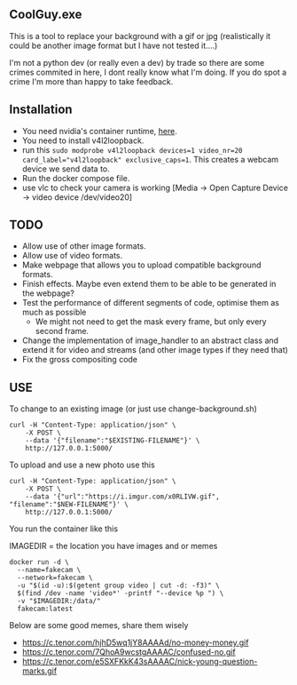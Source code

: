 CoolGuy.exe
-----------

This is a tool to replace your background with a gif or jpg (realistically it could be another image format but I have not tested it....)

I'm not a python dev (or really even a dev) by trade so there are some crimes commited in here, I dont really know what I'm doing.
If you do spot a crime I'm more than happy to take feedback.

Installation
------------

- You need nvidia's container runtime, [here](https://docs.nvidia.com/datacenter/cloud-native/container-toolkit/install-guide.html).
- You need to install v4l2loopback. 
- run this ```sudo modprobe v4l2loopback devices=1 video_nr=20 card_label="v4l2loopback" exclusive_caps=1```. This creates a webcam device we send data to.
- Run the docker compose file.
- use vlc to check your camera is working [Media -> Open Capture Device -> video device /dev/video20]

TODO
----

- Allow use of other image formats.
- Allow use of video formats.
- Make webpage that allows you to upload compatible background formats.
- Finish effects. Maybe even extend them to be able to be generated in the webpage?
- Test the performance of different segments of code, optimise them as much as possible
  - We might not need to get the mask every frame, but only every second frame.
- Change the implementation of image_handler to an abstract class and extend it for video and streams (and other image types if they need that)
- Fix the gross compositing code

USE
------
To change to an existing image (or just use change-background.sh)

```
curl -H "Content-Type: application/json" \
    -X POST \
    --data '{"filename":"$EXISTING-FILENAME"}' \
    http://127.0.0.1:5000/
```

To upload and use a new photo use this

```
curl -H "Content-Type: application/json" \
    -X POST \
    --data '{"url":"https://i.imgur.com/x0RLIVW.gif", "filename":"$NEW-FILENAME"}' \
    http://127.0.0.1:5000/
```


You run the container like this

IMAGEDIR = the location you have images and or memes
```
docker run -d \
  --name=fakecam \
  --network=fakecam \
  -u "$(id -u):$(getent group video | cut -d: -f3)" \
  $(find /dev -name 'video*' -printf "--device %p ") \
  -v "$IMAGEDIR:/data/"
  fakecam:latest
```

Below are some good memes, share them wisely
- https://c.tenor.com/hjhD5wq1jY8AAAAd/no-money-money.gif
- https://c.tenor.com/7QhoA9wcstgAAAAC/confused-no.gif
- https://c.tenor.com/e5SXFKkK43sAAAAC/nick-young-question-marks.gif